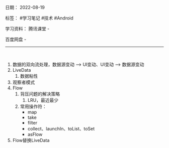 日期： 2022-08-19

标签： #学习笔记 #技术 #Android 

学习资料： 
腾讯课堂 - 

百度网盘 - 

---
<br>

1. 数据的双向流处理，数据源变动 --> UI变动、UI变动 --> 数据源变动
2. LiveData
	1. 数据粘性
3. 观察者模式
4. Flow
	1. 背压问题的解决策略
		1. LRU，最近最少
	2. 常用操作符：
		- map
		- take
		- filter
		- collect、launchIn、toList、toSet
		- asFlow
5. Flow替换LiveData
